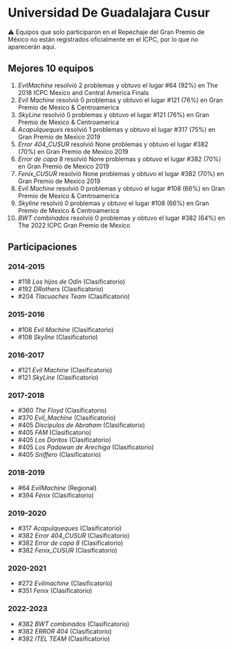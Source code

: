 # Universidad De Guadalajara Cusur

:warning: Equipos que solo participaron en el Repechaje del Gran Premio de México no están registrados oficialmente en el ICPC, por lo que no aparecerán aquí.

## Mejores 10 equipos

1. _EvilMachine_ resolvió 2 problemas y obtuvo el lugar #64 (92%) en The 2018 ICPC Mexico and Central America Finals
1. _Evil Machine_ resolvió 0 problemas y obtuvo el lugar #121 (76%) en Gran Premio de Mexico & Centroamerica
1. _SkyLine_ resolvió 0 problemas y obtuvo el lugar #121 (76%) en Gran Premio de Mexico & Centroamerica
1. _Acapulqueques_ resolvió 1 problemas y obtuvo el lugar #317 (75%) en Gran Premio de Mexico 2019
1. _Error 404_CUSUR_ resolvió None problemas y obtuvo el lugar #382 (70%) en Gran Premio de Mexico 2019
1. _Error de capa 8_ resolvió None problemas y obtuvo el lugar #382 (70%) en Gran Premio de Mexico 2019
1. _Fenix_CUSUR_ resolvió None problemas y obtuvo el lugar #382 (70%) en Gran Premio de Mexico 2019
1. _Evil Machine_ resolvió 0 problemas y obtuvo el lugar #108 (66%) en Gran Premio de Mexico & Centroamerica
1. _Skyline_ resolvió 0 problemas y obtuvo el lugar #108 (66%) en Gran Premio de Mexico & Centroamerica
1. _BWT combinados_ resolvió 0 problemas y obtuvo el lugar #382 (64%) en The 2022 ICPC Gran Premio de Mexico

## Participaciones

### 2014-2015

- #118 _Los hijos de Odín_ (Clasificatorio)
- #192 _DRothers_ (Clasificatorio)
- #204 _Tlacuaches Team_ (Clasificatorio)

### 2015-2016

- #108 _Evil Machine_ (Clasificatorio)
- #108 _Skyline_ (Clasificatorio)

### 2016-2017

- #121 _Evil Machine_ (Clasificatorio)
- #121 _SkyLine_ (Clasificatorio)

### 2017-2018

- #360 _The Floyd_ (Clasificatorio)
- #370 _Evil_Machine_ (Clasificatorio)
- #405 _Discipulos de Abraham_ (Clasificatorio)
- #405 _FAM_ (Clasificatorio)
- #405 _Los Doritos_ (Clasificatorio)
- #405 _Los Padawan de Arechiga_ (Clasificatorio)
- #405 _Sniffero_ (Clasificatorio)

### 2018-2019

- #64 _EvilMachine_ (Regional)
- #394 _Fénix_ (Clasificatorio)

### 2019-2020

- #317 _Acapulqueques_ (Clasificatorio)
- #382 _Error 404_CUSUR_ (Clasificatorio)
- #382 _Error de capa 8_ (Clasificatorio)
- #382 _Fenix_CUSUR_ (Clasificatorio)

### 2020-2021

- #272 _Evilmachine_ (Clasificatorio)
- #351 _Fenix_ (Clasificatorio)

### 2022-2023

- #382 _BWT combinados_ (Clasificatorio)
- #382 _ERROR 404_ (Clasificatorio)
- #382 _ITEL TEAM_ (Clasificatorio)



